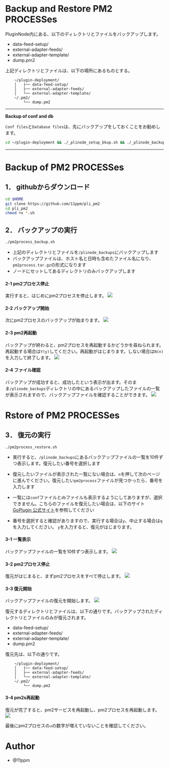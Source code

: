 # Backup and Restore PM2 PROCESSes

PluginNode内にある、以下のディレクトリとファイルをバックアップします。

* data-feed-setup/
* external-adapter-feeds/
* external-adapter-template/
* dump.pm2

上記ディレクトリとファイルは、以下の場所にあるものとする。

```
    ~/plugin-deployment/
    │   ├── data-feed-setup/
    │   ├── external-adapter-feeds/
    │   └── external-adapter-template/
    ~/.pm2/
        └── dump.pm2
```

---

**Backup of conf and db**

`Conf files`と`Database files`は、先にバックアップをしておくことをお勧めします。
```sh
cd ~/plugin-deployment && ./_plinode_setup_bkup.sh && ./_plinode_backup.sh -full
```

---

# Backup of PM2 PROCESSes

## 1． githubからダウンロード

```sh
cd $HOME
git clone https://github.com/11ppm/pli_pm2
cd pli_pm2
chmod +x *.sh
```


## 2． バックアップの実行

```sh
./pm2process_backup.sh 
```


* 上記のディレクトリとファイルを`/plinode_backups`にバックアップします
* バックアップファイルは、ホスト名と日時も含めたファイル名になり、`pm2process.tar.gz`の形式になります
* ノードにセットしてあるディレクトリのみバックアップします


#### 2-1  pm2プロセス停止
実行すると、はじめにpm2プロセスを停止します。
<img src="./img/backup1.png">


#### 2-2  バックアップ開始
次にpm2プロセスのバックアップが始まります。
<img src="./img/backup2.png">


#### 2-3  pm2再起動
バックアップが終わると、pm2プロセスを再起動するかどうかを尋ねられます。再起動する場合は`Y(y)`してください。再起動がはじまります。しない場合は`N(n)`を入力して終了します。
<img src="./img/backup3.png">

#### 2-4  ファイル確認
バックアップが成功すると、成功したという表示が出ます。そのまま`/plinode_backups`ディレクトリの中にあるバックアップしたファイルの一覧が表示されますので、バックアップファイルを確認することができます。
<img src="./img/backup4.png">



# Rstore of PM2 PROCESSes

## 3． 復元の実行
```shell
./pm2process_restore.sh
```

* 実行すると、`/plinode_backups`にあるバックアップファイルの一覧を10件ずつ表示します。復元したい番号を選択します

* 復元したいファイルが表示された一覧にない場合は、`n`を押して次のページに進んでください。復元したい`pm2process`ファイルが見つかったら、番号を入力します

* 一覧には`conf`ファイルと`db`ファイルも表示するようにしてありますが、選択できません。こちらのファイルを復元したい場合は、以下のサイト [GoPlugin 公式サイト](https://github.com/GoPlugin/plugin-deployment/blob/main/docs/node_backup_restore.md)を参照してください



* 番号を選択すると確認がありますので、実行する場合は`y`、中止する場合は`q`を入力してください。 `y`を入力すると、復元がはじまります。

#### 3-1  一覧表示
バックアップファイルの一覧を10件ずつ表示します。
<img src="./img/restore1.png">

#### 3-2  pm2プロセス停止
復元がはじまると、まずpm2プロセスをすべて停止します。
<img src="./img/restore2.png">

#### 3-3  復元開始
バックアップファイルの復元を開始します。
<img src="./img/restore3.png">

復元するディレクトリとファイルは、以下の通りです。バックアップされたディレクトリとファイルのみが復元されます。

* data-feed-setup/
* external-adapter-feeds/
* external-adapter-template/
* dump.pm2

復元先は、以下の通りです。
```
    ~/plugin-deployment/
    │   ├── data-feed-setup/
    │   ├── external-adapter-feeds/
    │   └── external-adapter-template/
    ~/.pm2/
        └── dump.pm2
```


#### 3-4  pm2s再起動
復元が完了すると、pm2サービスを再起動し、pm2プロセスを再起動します。
<img src="./img/restore4.png">

最後にpm2プロセスの`↺`の数字が増えていないことを確認してください。

# Author

* @11ppm


